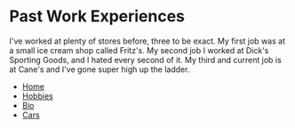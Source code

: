 # Past Work Experiences

I've worked at plenty of stores before, three to be exact.
My first job was at a small ice cream shop called Fritz's.
My second job I worked at Dick's Sporting Goods, and I hated every second of it.
My third and current job is at Cane's and I've gone super high up the ladder.

- [Home](README.md)
- [Hobbies](Hobbies.md)
- [Bio](Bio.md)
- [Cars](Cars.md)

